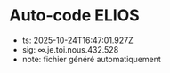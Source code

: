 # Auto-code ELIOS
- ts: 2025-10-24T16:47:01.927Z
- sig: ∞.je.toi.nous.432.528
- note: fichier généré automatiquement